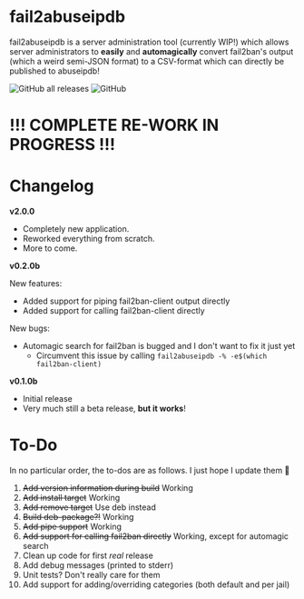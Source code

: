 # fail2abuseipdb

fail2abuseipdb is a server administration tool (currently WIP!) which allows server administrators to **easily** and **automagically** convert
fail2ban's output (which a weird semi-JSON format) to a CSV-format which can directly be published to abuseipdb!

![GitHub all releases](https://img.shields.io/github/downloads/SimonCahill/fail2abuseipdb/total?logo=github)
![GitHub](https://img.shields.io/github/license/SimonCahill/fail2abuseipdb)

# !!! COMPLETE RE-WORK IN PROGRESS !!!

# Changelog

**v2.0.0**

 - Completely new application.
 - Reworked everything from scratch.
 - More to come.

**v0.2.0b**

New features:
 - Added support for piping fail2ban-client output directly
 - Added support for calling fail2ban-client directly

New bugs:
 - Automagic search for fail2ban is bugged and I don't want to fix it just yet
    - Circumvent this issue by calling `fail2abuseipdb -% -e$(which fail2ban-client)`

**v0.1.0b**

 - Initial release
 - Very much still a beta release, **but it works**!

# To-Do

In no particular order, the to-dos are as follows. I just hope I update them 🫣

 1) ~~Add version information during build~~ Working
 2) ~~Add install target~~ Working
 3) ~~Add remove target~~ Use deb instead
 4) ~~Build deb-package?!~~ Working
 5) ~~Add pipe support~~ Working
 6) ~~Add support for calling fail2ban directly~~ Working, except for automagic search
 7) Clean up code for first *real* release
 8) Add debug messages (printed to stderr)
 9) Unit tests? Don't really care for them
 10) Add support for adding/overriding categories (both default and per jail)

